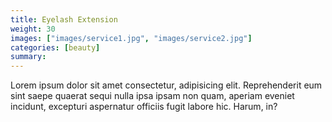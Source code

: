 ```yaml
---
title: Eyelash Extension
weight: 30
images: ["images/service1.jpg", "images/service2.jpg"]
categories: [beauty]
summary: 
---
```

Lorem ipsum dolor sit amet consectetur, adipisicing elit. Reprehenderit eum sint saepe quaerat sequi nulla ipsa ipsam non quam, aperiam eveniet incidunt, excepturi aspernatur officiis fugit labore hic. Harum, in?